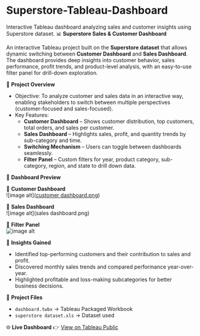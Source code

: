 # Superstore-Tableau-Dashboard
Interactive Tableau dashboard analyzing sales and customer insights using Superstore dataset.
📊 **Superstore Sales & Customer Dashboard**

An interactive Tableau project built on the **Superstore dataset** that allows dynamic switching between **Customer Dashboard** and **Sales Dashboard**.  
The dashboard provides deep insights into customer behavior, sales performance, profit trends, and product-level analysis, with an easy-to-use filter panel for drill-down exploration.


🚀 **Project Overview**
- Objective: To analyze customer and sales data in an interactive way, enabling stakeholders to switch between multiple perspectives (customer-focused and sales-focused).  
- Key Features:
  - **Customer Dashboard** – Shows customer distribution, top customers, total orders, and sales per customer.  
  - **Sales Dashboard** – Highlights sales, profit, and quantity trends by sub-category and time.  
  - **Switching Mechanism** – Users can toggle between dashboards seamlessly.  
  - **Filter Panel** – Custom filters for year, product category, sub-category, region, and state to drill down data.  


📸 **Dashboard Preview**  

🔹 **Customer Dashboard**  
![image alt]([customer dashboard.png](https://github.com/sharun-g/Superstore-Tableau-Dashboard/blob/20e5d4d7eab5ac9177afdb8aafbabbe43de061ae/customer%20dashboard.png))  

🔹 **Sales Dashboard**  
![image alt](sales dashboard.png)  

🔹 **Filter Panel**  
![image alt](<img width="402" height="737" alt="image" src="https://github.com/user-attachments/assets/d2f75667-2d25-4591-b846-29dec42626a8" />
)  


🔑 **Insights Gained**
- Identified top-performing customers and their contribution to sales and profit.  
- Discovered monthly sales trends and compared performance year-over-year.  
- Highlighted profitable and loss-making subcategories for better business decisions.    


 📂 **Project Files**
- `dashboard.twbx` → Tableau Packaged Workbook  
- `superstore dataset.xls` → Dataset used  
 

🌐 **Live Dashboard**
👉 [View on Tableau Public](https://public.tableau.com/app/profile/gunti.sharun/viz/dashboard_17578439040770/SalesDashboard?publish=yes&showOnboarding=true)  
  
